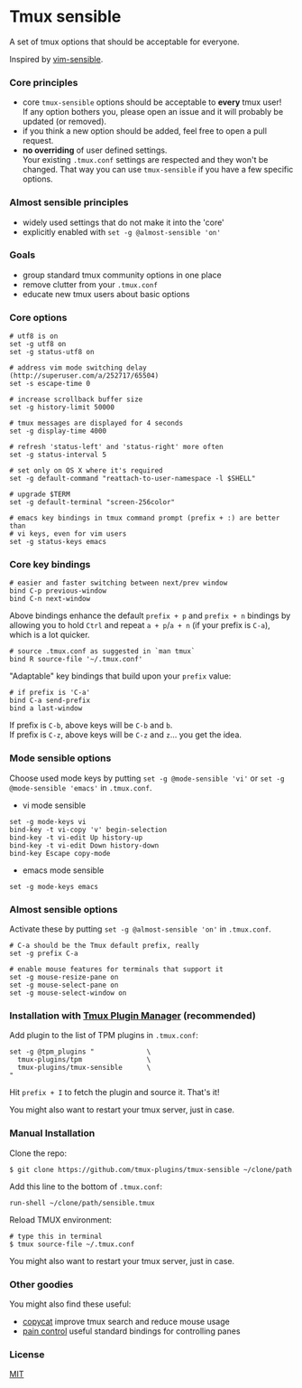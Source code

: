 # Tmux sensible

A set of tmux options that should be acceptable for everyone.

Inspired by [vim-sensible](https://github.com/tpope/vim-sensible).

### Core principles

- core `tmux-sensible` options should be acceptable to **every** tmux user!<br/>
  If any option bothers you, please open an issue and it will probably be
  updated (or removed).
- if you think a new option should be added, feel free to open a pull request.
- **no overriding** of user defined settings.<br/>
  Your existing `.tmux.conf` settings are respected and they won't be changed.
  That way you can use `tmux-sensible` if you have a few specific options.

### Almost sensible principles

- widely used settings that do not make it into the 'core'
- explicitly enabled with `set -g @almost-sensible 'on'`

### Goals

- group standard tmux community options in one place
- remove clutter from your `.tmux.conf`
- educate new tmux users about basic options

### Core options

    # utf8 is on
    set -g utf8 on
    set -g status-utf8 on

    # address vim mode switching delay (http://superuser.com/a/252717/65504)
    set -s escape-time 0

    # increase scrollback buffer size
    set -g history-limit 50000

    # tmux messages are displayed for 4 seconds
    set -g display-time 4000

    # refresh 'status-left' and 'status-right' more often
    set -g status-interval 5

    # set only on OS X where it's required
    set -g default-command "reattach-to-user-namespace -l $SHELL"

    # upgrade $TERM
    set -g default-terminal "screen-256color"

    # emacs key bindings in tmux command prompt (prefix + :) are better than
    # vi keys, even for vim users
    set -g status-keys emacs

### Core key bindings

    # easier and faster switching between next/prev window
    bind C-p previous-window
    bind C-n next-window

Above bindings enhance the default `prefix + p` and `prefix + n` bindings by
allowing you to hold `Ctrl` and repeat `a + p`/`a + n` (if your prefix is
`C-a`), which is a lot quicker.

    # source .tmux.conf as suggested in `man tmux`
    bind R source-file '~/.tmux.conf'

"Adaptable" key bindings that build upon your `prefix` value:

    # if prefix is 'C-a'
    bind C-a send-prefix
    bind a last-window

If prefix is `C-b`, above keys will be `C-b` and `b`.<br/>
If prefix is `C-z`, above keys will be `C-z` and `z`... you get the idea.

### Mode sensible options

Choose used mode keys by putting `set -g @mode-sensible 'vi'` or `set -g @mode-sensible 'emacs'` in `.tmux.conf`.

- vi mode sensible

```
set -g mode-keys vi
bind-key -t vi-copy 'v' begin-selection
bind-key -t vi-edit Up history-up
bind-key -t vi-edit Down history-down
bind-key Escape copy-mode
```

- emacs mode sensible

```
set -g mode-keys emacs
```

### Almost sensible options

Activate these by putting `set -g @almost-sensible 'on'` in `.tmux.conf`.

    # C-a should be the Tmux default prefix, really
    set -g prefix C-a

    # enable mouse features for terminals that support it
    set -g mouse-resize-pane on
    set -g mouse-select-pane on
    set -g mouse-select-window on

### Installation with [Tmux Plugin Manager](https://github.com/tmux-plugins/tpm) (recommended)

Add plugin to the list of TPM plugins in `.tmux.conf`:

    set -g @tpm_plugins "             \
      tmux-plugins/tpm                \
      tmux-plugins/tmux-sensible      \
    "

Hit `prefix + I` to fetch the plugin and source it. That's it!

You might also want to restart your tmux server, just in case.

### Manual Installation

Clone the repo:

    $ git clone https://github.com/tmux-plugins/tmux-sensible ~/clone/path

Add this line to the bottom of `.tmux.conf`:

    run-shell ~/clone/path/sensible.tmux

Reload TMUX environment:

    # type this in terminal
    $ tmux source-file ~/.tmux.conf

You might also want to restart your tmux server, just in case.

### Other goodies

You might also find these useful:

- [copycat](https://github.com/tmux-plugins/tmux-copycat)
  improve tmux search and reduce mouse usage
- [pain control](https://github.com/tmux-plugins/tmux-pain-control)
  useful standard bindings for controlling panes

### License

[MIT](LICENSE.md)
